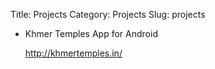 Title: Projects
Category: Projects
Slug: projects


  * Khmer Temples App for Android

    <http://khmertemples.in/>
